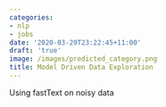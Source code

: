 ```yaml
---
categories:
- nlp
- jobs
date: '2020-03-29T23:22:45+11:00'
draft: 'true'
image: /images/predicted_category.png
title: Model Driven Data Exploration
---
```


Using fastText on noisy data